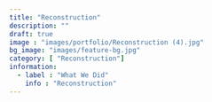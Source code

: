 ```yaml
---
title: "Reconstruction"
description: ""
draft: true
image : "images/portfolio/Reconstruction (4).jpg"
bg_image: "images/feature-bg.jpg"
category: [ "Reconstruction"]
information:
  - label : "What We Did"
    info : "Reconstruction"
---
```



